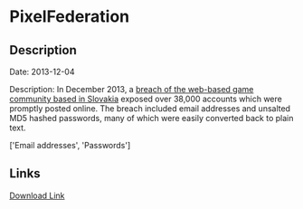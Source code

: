 # PixelFederation

## Description

Date: 2013-12-04

Description:
In December 2013, a <a href="http://www.cyberwarnews.info/2013/12/04/pixel-federation-hacked-38000-user-credentials-leaked" target="_blank" rel="noopener">breach of the web-based game community based in Slovakia</a> exposed over 38,000 accounts which  were promptly posted online. The breach included email addresses and unsalted MD5 hashed passwords, many of which were easily converted back to plain text.


['Email addresses', 'Passwords']

## Links

[Download Link](https://link-to.net/1229997/282.6301311256768/dynamic/?r=aHR0cHM6Ly93d3cubWVkaWFmaXJlLmNvbS92aWV3L0dUVncyd0tONGZkQ0VZcS9waXhlbGZlZGVyYXRpb24uY29tL2ZpbGU=)